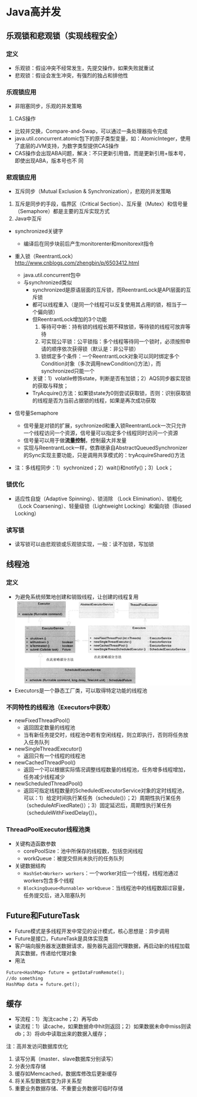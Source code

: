 # Java高并发

## 乐观锁和悲观锁（实现线程安全）
### 定义
* 乐观锁：假设冲突不经常发生，先提交操作，如果失败就重试
* 悲观锁：假设会发生冲突，有强烈的独占和排他性

### 乐观锁应用
* 非阻塞同步，乐观的并发策略
1. CAS操作
* 比较并交换，Compare-and-Swap，可以通过一条处理器指令完成
* java.util.concurrent.atomic包下的原子类型变量，如：AtomicInteger，使用了底层的JVM支持，为数字类型提供CAS操作
* CAS操作会出现ABA问题，解决：不只更新引用值，而是更新引用+版本号，即使出现ABA，版本号也不
同

### 悲观锁应用
* 互斥同步（Mutual Exclusion & Synchronization），悲观的并发策略
1. 互斥是同步的手段，临界区（Critical
Section）、互斥量（Mutex）和信号量（Semaphore）都是主要的互斥实现方式
2. Java中互斥
* synchronized关键字
    * 编译后在同步块前后产生monitorenter和monitorexit指令
* 重入锁（ReentrantLock）
http://www.cnblogs.com/zhengbin/p/6503412.html
    * java.util.concurrent包中
    * 与synchronized类似
        * synchronized是原语层面的互斥锁，而ReentrantLock是API层面的互斥锁
        * 都可以线程重入（是同一个线程可以反复使用其占用的锁，相当于一个偏向锁）
        * 但ReentrantLock增加的3个功能
            1. 等待可中断：持有锁的线程长期不释放锁，等待锁的线程可放弃等待
            2. 可实现公平锁：公平锁指：多个线程等待同一个锁时，必须按照申请的顺序依次获得锁（默认是：非公平锁）
            3. 锁绑定多个条件：一个ReentrantLock对象可以同时绑定多个Condition对象（多次调用newCondition()方法），而synchronized只能一个
        * 关键：1）volatile修饰state，判断是否有加锁；2）AQS同步器实现锁的获取与释放；
        * TryAcquire()方法：如果锁state为0则尝试获取锁，否则：识别获取锁的线程是否为当前占据锁的线程，如果是再次成功获取
* 信号量Semaphore
    * 信号量是对锁的扩展，sychronized和重入锁ReentrantLock一次只允许一个线程访问一个资源，信号量可以指定多个线程同时访问一个资源
    * 信号量可以用于做**流量控制**，控制最大并发量
    * 实现与ReentrantLock一样，依靠继承自AbstractQueuedSynchronizer的Sync实现主要功能，只是调用共享模式的：tryAcquireShared()方法

* 注：多线程同步：1）sychronized；2）wait()和notify()；3）Lock；

### 锁优化
* 适应性自旋（Adaptive Spinning）、锁消除
（Lock Elimination）、锁粗化（Lock Coarsening）、轻量级锁（Lightweight Locking）和偏向锁（Biased Locking）

### 读写锁
* 读写锁可以由悲观锁或乐观锁实现，一般：读不加锁，写加锁

## 线程池
### 定义
* 为避免系统频繁地创建和销毁线程，让创建的线程复用
![](./img/concurrent_1.png)
* Executors是一个静态工厂类，可以取得特定功能的线程池

### 不同特性的线程池（Executors中获取）
* newFixedThreadPool()
    * 返回固定数量的线程池
    * 当有新任务提交时，线程池中若有空闲线程，则立即执行，否则将任务放入任务队列
* newSingleThreadExecutor()
    * 返回只有一个线程的线程池
* newCachedThreadPool()
    * 返回一个可以根据实际情况调整线程数量的线程池，任务增多线程增加，任务减少线程减少
* newScheduledThreadPool()
    * 返回可指定线程数量的ScheduledExecutorService对象的定时线程池，可以：1）给定时间执行某任务（schedule()）；2）周期性执行某任务（scheduleAtFixedRate()）；3）固定延迟后，周期性执行某任务（scheduleWithFixedDelay()）。

### ThreadPoolExecutor线程池类
* 关键构造函数参数
    * corePoolSize：池中所保存的线程数，包括空闲线程
    * workQueue：被提交但尚未执行的任务队列
* 关键数据结构
    * `HashSet<Worker> workers`：一个worker对应一个线程，线程池通过workers包含多个线程
    * `BlockingQueue<Runnable> workQueue`：当线程池中的线程数超过容量，任务提交后，进入阻塞队列
    
## Future和FutureTask
* Future模式是多线程开发中常见的设计模式，核心思想是：异步调用
* Future是接口，FutureTask是具体实现类
* 客户端向服务器发送数据请求，服务器先返回代理数据，再启动新的线程加载真实数据，传递给代理对象
* 用法
```
Future<HashMap> future = getDataFromRemote();
//do something
HashMap data = future.get();
```

## 缓存
* 写流程：1）淘汰cache；2）再写db
* 读流程：1）读cache，如果数据命中hit则返回；2）如果数据未命中miss则读db；3）将db中读取出来的数据入缓存；

注：高并发访问数据库优化
1. 读写分离（master、slave数据库分别读写）
2. 分表分库存储
3. 缓存如Memcached，数据库修改后更新缓存
4. 将关系型数据库变为非关系型
5. 重要业务数据存储、不重要业务数据可临时存储
